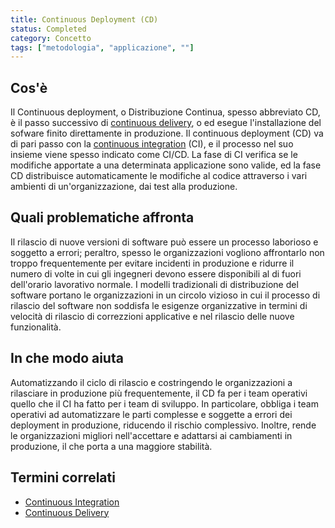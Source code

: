 ```yaml
---
title: Continuous Deployment (CD)
status: Completed
category: Concetto
tags: ["metodologia", "applicazione", ""]
---
```


## Cos'è

Il Continuous deployment, o Distribuzione Continua, spesso abbreviato CD, è il passo successivo di [continuous delivery](/it/continuous-delivery/), o 
ed esegue l'installazione del sofware finito direttamente in produzione.
Il continuous deployment (CD) va di pari passo con la [continuous integration](/it/continuous-integration/) (CI), 
e il processo nel suo insieme viene spesso indicato come CI/CD.
La fase di CI verifica se le modifiche apportate a una determinata applicazione sono valide, 
ed la fase CD distribuisce automaticamente le modifiche al codice attraverso i vari ambienti di un'organizzazione, dai test alla produzione.

## Quali problematiche affronta

Il rilascio di nuove versioni di software può essere un processo laborioso e soggetto a errori; 
peraltro, spesso le organizzazioni vogliono affrontarlo non troppo frequentemente per evitare incidenti in produzione 
e ridurre il numero di volte in cui gli ingegneri devono essere disponibili al di fuori dell'orario lavorativo normale. 
I modelli tradizionali di distribuzione del software portano le organizzazioni in un circolo vizioso 
in cui il processo di rilascio del software non soddisfa le esigenze organizzative in termini di velocità di rilascio
di correzzioni applicative e nel rilascio delle nuove funzionalità.

## In che modo aiuta

Automatizzando il ciclo di rilascio e costringendo le organizzazioni a rilasciare in produzione più frequentemente, 
il CD fa per i team operativi quello che il CI ha fatto per i team di sviluppo. 
In particolare, obbliga i team operativi ad automatizzare le parti complesse e soggette a errori dei deployment in produzione, 
riducendo il rischio complessivo. 
Inoltre, rende le organizzazioni migliori nell'accettare e adattarsi ai cambiamenti in produzione, il che porta a una maggiore stabilità.

## Termini correlati

* [Continuous Integration](/it/continuous-integration/)
* [Continuous Delivery](/it/continuous-delivery/)
